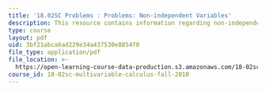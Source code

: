 ```yaml
---
title: '18.02SC Problems : Problems: Non-independent Variables'
description: This resource contains information regarding non-independent variables.
type: course
layout: pdf
uid: 3bf21abca6ad229e34a437530e8854f0
file_type: application/pdf
file_location: >-
  https://open-learning-course-data-production.s3.amazonaws.com/18-02sc-multivariable-calculus-fall-2010/3bf21abca6ad229e34a437530e8854f0_MIT18_02SC_pb_42_quest.pdf
course_id: 18-02sc-multivariable-calculus-fall-2010
---
```

